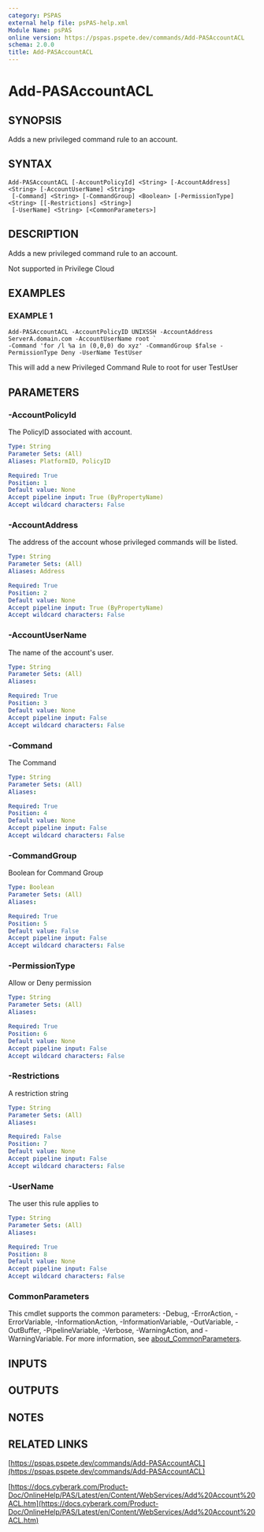 ```yaml
---
category: PSPAS
external help file: psPAS-help.xml
Module Name: psPAS
online version: https://pspas.pspete.dev/commands/Add-PASAccountACL
schema: 2.0.0
title: Add-PASAccountACL
---
```


# Add-PASAccountACL

## SYNOPSIS
Adds a new privileged command rule to an account.

## SYNTAX

```
Add-PASAccountACL [-AccountPolicyId] <String> [-AccountAddress] <String> [-AccountUserName] <String>
 [-Command] <String> [-CommandGroup] <Boolean> [-PermissionType] <String> [[-Restrictions] <String>]
 [-UserName] <String> [<CommonParameters>]
```

## DESCRIPTION
Adds a new privileged command rule to an account.

Not supported in Privilege Cloud

## EXAMPLES

### EXAMPLE 1
```
Add-PASAccountACL -AccountPolicyID UNIXSSH -AccountAddress ServerA.domain.com -AccountUserName root `
-Command 'for /l %a in (0,0,0) do xyz' -CommandGroup $false -PermissionType Deny -UserName TestUser
```

This will add a new Privileged Command Rule to root for user TestUser

## PARAMETERS

### -AccountPolicyId
The PolicyID associated with account.

```yaml
Type: String
Parameter Sets: (All)
Aliases: PlatformID, PolicyID

Required: True
Position: 1
Default value: None
Accept pipeline input: True (ByPropertyName)
Accept wildcard characters: False
```

### -AccountAddress
The address of the account whose privileged commands will be listed.

```yaml
Type: String
Parameter Sets: (All)
Aliases: Address

Required: True
Position: 2
Default value: None
Accept pipeline input: True (ByPropertyName)
Accept wildcard characters: False
```

### -AccountUserName
The name of the account's user.

```yaml
Type: String
Parameter Sets: (All)
Aliases:

Required: True
Position: 3
Default value: None
Accept pipeline input: False
Accept wildcard characters: False
```

### -Command
The Command

```yaml
Type: String
Parameter Sets: (All)
Aliases:

Required: True
Position: 4
Default value: None
Accept pipeline input: False
Accept wildcard characters: False
```

### -CommandGroup
Boolean for Command Group

```yaml
Type: Boolean
Parameter Sets: (All)
Aliases:

Required: True
Position: 5
Default value: False
Accept pipeline input: False
Accept wildcard characters: False
```

### -PermissionType
Allow or Deny permission

```yaml
Type: String
Parameter Sets: (All)
Aliases:

Required: True
Position: 6
Default value: None
Accept pipeline input: False
Accept wildcard characters: False
```

### -Restrictions
A restriction string

```yaml
Type: String
Parameter Sets: (All)
Aliases:

Required: False
Position: 7
Default value: None
Accept pipeline input: False
Accept wildcard characters: False
```

### -UserName
The user this rule applies to

```yaml
Type: String
Parameter Sets: (All)
Aliases:

Required: True
Position: 8
Default value: None
Accept pipeline input: False
Accept wildcard characters: False
```

### CommonParameters
This cmdlet supports the common parameters: -Debug, -ErrorAction, -ErrorVariable, -InformationAction, -InformationVariable, -OutVariable, -OutBuffer, -PipelineVariable, -Verbose, -WarningAction, and -WarningVariable. For more information, see [about_CommonParameters](http://go.microsoft.com/fwlink/?LinkID=113216).

## INPUTS

## OUTPUTS

## NOTES

## RELATED LINKS

[https://pspas.pspete.dev/commands/Add-PASAccountACL](https://pspas.pspete.dev/commands/Add-PASAccountACL)

[https://docs.cyberark.com/Product-Doc/OnlineHelp/PAS/Latest/en/Content/WebServices/Add%20Account%20ACL.htm](https://docs.cyberark.com/Product-Doc/OnlineHelp/PAS/Latest/en/Content/WebServices/Add%20Account%20ACL.htm)
